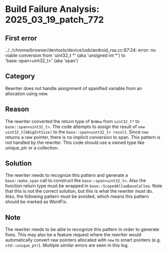 # Build Failure Analysis: 2025_03_19_patch_772

## First error

../../chrome/browser/devtools/device/usb/android_rsa.cc:87:24: error: no viable conversion from 'uint32_t *' (aka 'unsigned int *') to 'base::span<uint32_t>' (aka 'span<unsigned int>')

## Category
Rewriter does not handle assignment of spanified variable from an allocation using new.

## Reason
The rewriter converted the return type of `BnNew` from `uint32_t*` to `base::span<uint32_t>`. The code attempts to assign the result of `new uint32_t[kBigIntSize]` to the `base::span<uint32_t> result`. Since `new` returns a raw pointer, there is no implicit conversion to span. This pattern is not handled by the rewriter. This code should use a owned type like unique_ptr or a collection.

## Solution
The rewriter needs to recognize this pattern and generate a `base::make_span` call to construct the `base::span<uint32_t>`. Also the function return type must be wrapped in `base::ScopedAllowBaseCallee`.
Note that this is not the correct solution, but this is what the rewriter must do.
Also, the following pattern must be avoided, which means this pattern should be marked as WontFix.

## Note
The rewriter needs to be able to recognize this pattern in order to generate fixes. This may also be a feature request where the rewriter would automatically convert raw pointers allocated with `new` to smart pointers (e.g. `std::unique_ptr`).
Multiple similar errors are seen in this log.